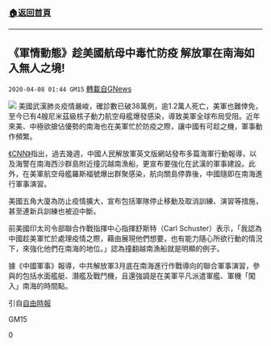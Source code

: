 ###  [:house:返回首頁](https://github.com/ourhimalayas/txt)
---

## 《軍情動態》趁美國航母中毒忙防疫 解放軍在南海如入無人之境!
`2020-04-08 01:44 GM15` [轉載自GNews](https://gnews.org/zh-hant/165656/)

![](https://s3.amazonaws.com/gnews-media-offload/wp-content/uploads/2020/04/08014114/php7qSx1B.jpg)
美國武漢肺炎疫情嚴峻，確診數已破38萬例，逾1.2萬人死亡，美軍也難倖免，至今已有4艘尼米茲級核子動力航空母艦爆發感染，導致美軍全球布局受阻。近年來美、中極欲搶佔優勢的南海也在美軍忙於防疫之際，讓中國有可趁之機，軍事動作頻繁。

[《CNN》](https://edition.cnn.com/2020/04/07/asia/coronavirus-china-us-military-south-china-sea-intl-hnk/index.html)指出，過去幾週，中國人民解放軍英文版網站發布多篇海軍行動報導，以及海警在南海西沙群島附近撞沉越南漁船，更宣布要強化在武漢的軍事建設。此外，在美軍航空母艦羅斯福號爆出群聚感染，航向關島停靠後，中國隨即在南海進行軍事演習。

美國五角大廈為防止疫情擴大，宣布包括軍隊停止移動及取消訓練、演習等措施，甚至連新兵訓練也被迫中斷。

前美國印太司令部聯合作戰指揮中心指揮舒斯特（Carl Schuster）表示，「我認為中國趁美軍忙於處理疫情之際，藉由展現他們想要，也有能力隨心所欲行動的情況下，來強化他們在南海的地位。」認為撞翻越南漁船就是明顯的例子。

據《中國軍事》報導，中共解放軍3月底在南海進行作戰導向的聯合軍事演習，參與的包括水面艦艇、潛艦及戰鬥機，且還強調是在美軍平凡派遣軍艦、軍機「闖入」南海的時間點。

引自[自由時報](https://news.ltn.com.tw/news/world/breakingnews/3126528)

GM15

0
